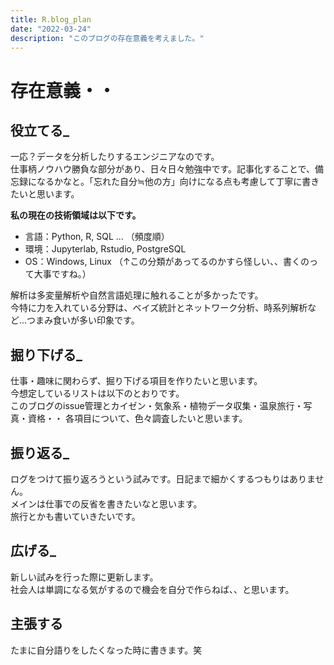 ```yaml
---
title: R.blog_plan
date: "2022-03-24"
description: "このブログの存在意義を考えました。"
---
```


# 存在意義・・
## 役立てる_

一応？データを分析したりするエンジニアなのです。  
仕事柄ノウハウ勝負な部分があり、日々日々勉強中です。記事化することで、備忘録になるかなと。「忘れた自分≒他の方」向けになる点も考慮して丁寧に書きたいと思います。

**私の現在の技術領域は以下です。**

- 言語：Python, R, SQL ... （頻度順）
- 環境：Jupyterlab, Rstudio, PostgreSQL
- OS：Windows, Linux
（↑この分類があってるのかすら怪しい、、書くのって大事ですね。）

解析は多変量解析や自然言語処理に触れることが多かったです。  
今特に力を入れている分野は、ベイズ統計とネットワーク分析、時系列解析など...つまみ食いが多い印象です。

## 掘り下げる_
仕事・趣味に関わらず、掘り下げる項目を作りたいと思います。  
今想定しているリストは以下のとおりです。  
このブログのissue管理とカイゼン・気象系・植物データ収集・温泉旅行・写真・資格・・
各項目について、色々調査したいと思います。

## 振り返る_
ログをつけて振り返ろうという試みです。日記まで細かくするつもりはありません。  
メインは仕事での反省を書きたいなと思います。  
旅行とかも書いていきたいです。

## 広げる_
新しい試みを行った際に更新します。  
社会人は単調になる気がするので機会を自分で作らねば、、と思います。


## 主張する 
たまに自分語りをしたくなった時に書きます。笑